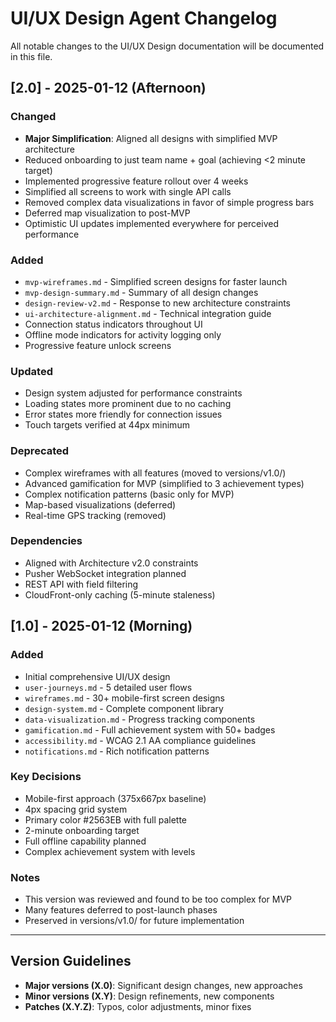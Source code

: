 # UI/UX Design Agent Changelog

All notable changes to the UI/UX Design documentation will be documented in this file.

## [2.0] - 2025-01-12 (Afternoon)

### Changed
- **Major Simplification**: Aligned all designs with simplified MVP architecture
- Reduced onboarding to just team name + goal (achieving <2 minute target)
- Implemented progressive feature rollout over 4 weeks
- Simplified all screens to work with single API calls
- Removed complex data visualizations in favor of simple progress bars
- Deferred map visualization to post-MVP
- Optimistic UI updates implemented everywhere for perceived performance

### Added
- `mvp-wireframes.md` - Simplified screen designs for faster launch
- `mvp-design-summary.md` - Summary of all design changes
- `design-review-v2.md` - Response to new architecture constraints
- `ui-architecture-alignment.md` - Technical integration guide
- Connection status indicators throughout UI
- Offline mode indicators for activity logging only
- Progressive feature unlock screens

### Updated
- Design system adjusted for performance constraints
- Loading states more prominent due to no caching
- Error states more friendly for connection issues
- Touch targets verified at 44px minimum

### Deprecated
- Complex wireframes with all features (moved to versions/v1.0/)
- Advanced gamification for MVP (simplified to 3 achievement types)
- Complex notification patterns (basic only for MVP)
- Map-based visualizations (deferred)
- Real-time GPS tracking (removed)

### Dependencies
- Aligned with Architecture v2.0 constraints
- Pusher WebSocket integration planned
- REST API with field filtering
- CloudFront-only caching (5-minute staleness)

## [1.0] - 2025-01-12 (Morning)

### Added
- Initial comprehensive UI/UX design
- `user-journeys.md` - 5 detailed user flows
- `wireframes.md` - 30+ mobile-first screen designs
- `design-system.md` - Complete component library
- `data-visualization.md` - Progress tracking components
- `gamification.md` - Full achievement system with 50+ badges
- `accessibility.md` - WCAG 2.1 AA compliance guidelines
- `notifications.md` - Rich notification patterns

### Key Decisions
- Mobile-first approach (375x667px baseline)
- 4px spacing grid system
- Primary color #2563EB with full palette
- 2-minute onboarding target
- Full offline capability planned
- Complex achievement system with levels

### Notes
- This version was reviewed and found to be too complex for MVP
- Many features deferred to post-launch phases
- Preserved in versions/v1.0/ for future implementation

---

## Version Guidelines

- **Major versions (X.0)**: Significant design changes, new approaches
- **Minor versions (X.Y)**: Design refinements, new components
- **Patches (X.Y.Z)**: Typos, color adjustments, minor fixes